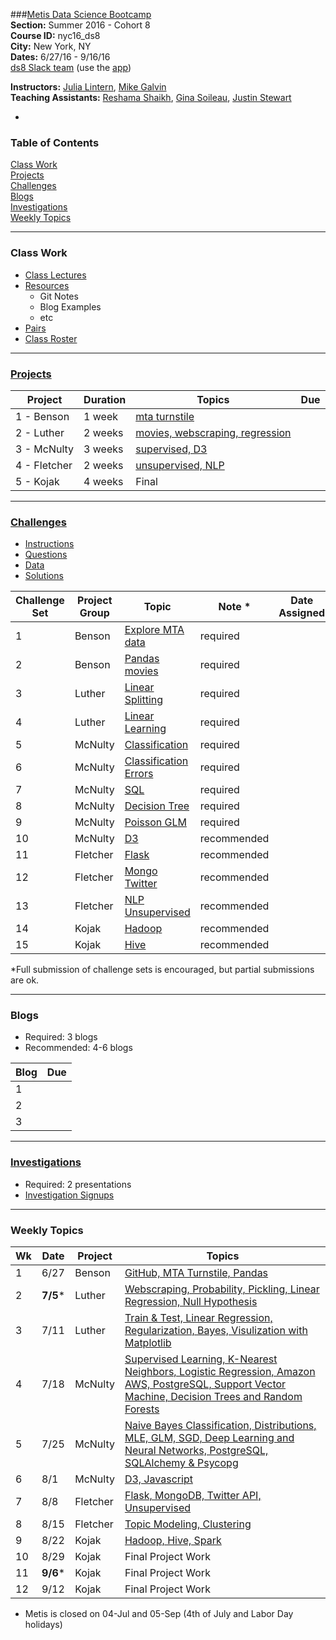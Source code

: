 ###[Metis Data Science Bootcamp](http://www.thisismetis.com/data-science)  
**Section:**   Summer 2016 - Cohort 8  
**Course ID:** nyc16_ds8  
**City:**      New York, NY  
**Dates:**     6/27/16 - 9/16/16  
[ds8 Slack team](https://summer-nyc16-metis.slack.com/) (use the [app](https://slack.com/downloads))  

**Instructors:**  [Julia Lintern](https://www.linkedin.com/in/julia-lintern-a5141384), [Mike Galvin](https://www.linkedin.com/in/mikejgalvin)  
**Teaching Assistants:**  [Reshama Shaikh](https://www.linkedin.com/in/reshamas), [Gina Soileau](https://www.linkedin.com/in/gfsoileau), [Justin Stewart](https://www.linkedin.com/in/jstnstwrt)

-

### Table of Contents
[Class Work](#section-a)  
[Projects](#section-b)  
[Challenges](#section-c)  
[Blogs](#section-d)  
[Investigations](#section-e)  
[Weekly Topics](#section-f)  

---

### <a name="section-a"></a>Class Work

* [Class Lectures](/class_lectures/)
* [Resources](resources/)
  * Git Notes
  * Blog Examples
  * etc
* [Pairs](/pair_programming/student_pairs.md)
* [Class Roster]( )

---

### <a name="section-b"></a>[Projects](/projects)

| Project | Duration | Topics                 |  Due 
|----|-------|-------------------------|--------|
| 1 - Benson  | 1 week |  [mta turnstile](/projects/01-benson/README.md) |    
| 2 - Luther  | 2 weeks |  [movies, webscraping, regression](/projects/02-luther/README.md)  | 
| 3 - McNulty | 3 weeks |  [supervised, D3](/projects/03-mcnulty/README.md)        |  
| 4 - Fletcher | 2 weeks  |  [unsupervised, NLP](/projects/04-fletcher/README.md) |  
| 5 - Kojak | 4 weeks |  Final |  

---

### <a name="section-c"></a>[Challenges](/challenges)
 
* [Instructions](/challenges/README.md)
* [Questions](/challenges/challenges_questions)
* [Data](challenges/challenges_data)
* [Solutions](challenges/challenges_solutions)

| Challenge Set  | Project Group | Topic                 | Note * | Date Assigned   | Date Due      |
|----------------|---------------|-----------------------|---------------|------------|-------------|
| 1              | Benson        | [Explore MTA data](/challenges/01-benson)      | required     |  |     |
| 2              | Benson        | [Pandas movies](/challenges/02-luther1)                | required    |  |     |
| 3              | Luther        | [Linear Splitting](/challenges/03-linear_splitting)      | required    |   |     |
| 4              | Luther        | [Linear Learning](/challenges/04-linear_learning)       | required    |   |      |
| 5              | McNulty       | [Classification](/challenges/05-classification)        | required    |  |     |
| 6              | McNulty       | [Classification Errors](/challenges/06-classification_errors) | required    |  |      |
| 7              | McNulty       | [SQL](/challenges/07-sql)                   | required    |  |     |
| 8              | McNulty       | [Decision Tree](/challenges/08-decision_tree)         |  required    |  |   |
| 9              | McNulty  | [Poisson GLM](/challenges/09-poisson_glm)           | required     |  |      |
| 10             | McNulty  | [D3](/challenges/10-d3)                    | recommended    |  |   |
| 11             | Fletcher | [Flask](/challenges/11-flask)                 | recommended    |  |   |
| 12             | Fletcher | [Mongo Twitter](/challenges/12-mongo_twitter)         | recommended    |  |   |
| 13             | Fletcher | [NLP Unsupervised](/challenges/13-nlp_unsupervised)      | recommended    |  |   |
| 14             | Kojak    | [Hadoop](/challenges/14-hadoop)                | recommended    |  |  |
| 15             | Kojak    | [Hive](/challenges/15-hive)                  | recommended    |  | |

*Full submission of challenge sets is encouraged, but partial submissions are ok. 

---

### <a name="section-d"></a>Blogs
 
* Required:  3 blogs
* Recommended:  4-6 blogs

| Blog | Due |  
|----|-------|
| 1  |        |   
| 2  |        |  
| 3 |         |

---

### <a name="section-e"></a>[Investigations](/investigations)

* Required:  2 presentations
* [Investigation Signups]()

---

### <a name="section-f"></a>Weekly Topics

| Wk | Date  | Project | Topics                 |  
|----|-------|---------|-------------------------|
| 1  | 6/27 | Benson | [GitHub, MTA Turnstile, Pandas](/class_lectures/week01-benson/) |   
| 2  | **7/5*** | Luther | [Webscraping, Probability, Pickling, Linear Regression, Null Hypothesis](/class_lectures/week02-luther1/)  |  
| 3 |  7/11 | Luther  | [Train & Test, Linear Regression, Regularization, Bayes, Visulization with Matplotlib](/class_lectures/week03-luther2/)        |   
| 4 | 7/18 | McNulty  | [Supervised Learning, K-Nearest Neighbors, Logistic Regression, Amazon AWS, PostgreSQL, Support Vector Machine, Decision Trees and Random Forests](/class_lectures/week04-mcnulty1/) |    
| 5 | 7/25 | McNulty   | [Naive Bayes Classification, Distributions, MLE, GLM, SGD, Deep Learning and Neural Networks, PostgreSQL, SQLAlchemy & Psycopg](/class_lectures/week05-mcnulty2/) |  
| 6  | 8/1 | McNulty | [D3, Javascript](/class_lectures/week06-mcnulty3/)      |      |  
| 7  | 8/8 | Fletcher     | [Flask, MongoDB, Twitter API, Unsupervised](/class_lectures/week07-fletcher1/) |  
| 8  | 8/15 | Fletcher     | [Topic Modeling, Clustering](/class_lectures/week08-fletcher2/)      |  
| 9  | 8/22 | Kojak |  [Hadoop, Hive, Spark](/class_lectures/week09-kojak1/) |     
| 10 | 8/29     | Kojak | Final Project Work        |  
| 11 | **9/6***    | Kojak | Final Project Work |    
| 12 | 9/12    | Kojak | Final Project Work |  

* Metis is closed on 04-Jul and 05-Sep (4th of July and Labor Day holidays)
